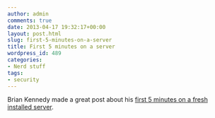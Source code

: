 ```yaml
---
author: admin
comments: true
date: 2013-04-17 19:32:17+00:00
layout: post.html
slug: first-5-minutes-on-a-server
title: First 5 minutes on a server
wordpress_id: 489
categories:
- Nerd stuff
tags:
- security
---
```


Brian Kennedy made a great post about his [first 5 minutes on a fresh installed server](http://plusbryan.com/my-first-5-minutes-on-a-server-or-essential-security-for-linux-servers). 

